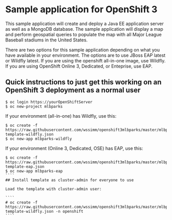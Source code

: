 # Sample application for OpenShift 3

This sample application will create and deploy a Java EE application server as well as a MongoDB database.  The sample application will display a map and perform geospatial queries to populate the map with all Major League Baseball stadiums in the United States.

There are two options for this sample application depending on what you have available in your environment.  The options are to use JBoss EAP latest or Wildfly latest.  If you are using the openshift all-in-one image, use Wildfly.  If you are using OpenShift Online 3, Dedicated, or Enteprise, use EAP.

## Quick instructions to just get this working on an OpenShift 3 deployment as a normal user

````
$ oc login https://yourOpenShiftServer
$ oc new-project mlbparks
````
If your environment (all-in-one) has Wildfly, use this:
`````
$ oc create -f https://raw.githubusercontent.com/wssimm/openshift3mlbparks/master/mlbparks-template-wildfly.json
$ oc new-app mlbparks-wildfly
`````
If your environment (Online 3, Dedicated, OSE) has EAP, use this:
`````
$ oc create -f https://raw.githubusercontent.com/wssimm/openshift3mlbparks/master/mlbparks-template-eap.json
$ oc new-app mlbparks-eap
````
## Install template as cluster-admin for everyone to use

Load the template with cluster-admin user:

````
# oc create -f https://raw.githubusercontent.com/wssimm/openshift3mlbparks/master/mlbparks-template-wildfly.json -n openshift
````

